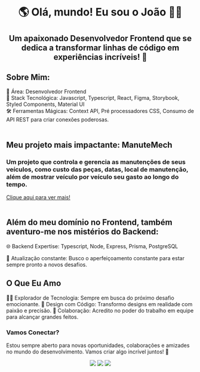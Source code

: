 <h1 align="center">🌎 Olá, mundo! Eu sou o João 👨‍💻</h1> 

<h2 align="center"> Um apaixonado Desenvolvedor Frontend que se dedica a transformar linhas de código em experiências incríveis! 🌟</h2>

## Sobre Mim:
💼 Área: Desenvolvedor Frontend <br />
🚀 Stack Tecnológica: Javascript, Typescript, React, Figma, Storybook, Styled Components, Material UI <br />
🛠️ Ferramentas Mágicas: Context API, Pré processadores CSS, Consumo de API REST para criar conexões poderosas. <br />
<br />
## Meu projeto mais impactante: ManuteMech
<h3> Um projeto que controla e gerencia as manutenções de seus veículos, como custo das peças, datas, local de manutenção, além de mostrar veículo por veículo seu gasto ao longo do tempo. </h3>

[Clique aqui para ver mais!](https://manutemech.vercel.app)
<br />
<br />

## Além do meu domínio no Frontend, também aventuro-me nos mistérios do Backend:

🌐 Backend Expertise: Typescript, Node, Express, Prisma, PostgreSQL

🚀 Atualização constante: Busco o aperfeiçoamento constante para estar sempre pronto a novos desafios.

## O Que Eu Amo

👨‍🚀 Explorador de Tecnologia: Sempre em busca do próximo desafio emocionante.
🌈 Design com Código: Transformo designs em realidade com paixão e precisão.
🤝 Colaboração: Acredito no poder do trabalho em equipe para alcançar grandes feitos.

### Vamos Conectar?
Estou sempre aberto para novas oportunidades, colaborações e amizades no mundo do desenvolvimento. Vamos criar algo incrível juntos! 🚀

<div align="center">
  <a href="https://www.linkedin.com/in/spjoao/-45875016a" target="_blank"><img src="https://img.shields.io/badge/-LinkedIn-%230077B5?style=for-the-badge&logo=linkedin&logoColor=white" target="_blank"></a>   
  <a href="https://instagram.com/j.o.a.o.j" target="_blank"><img src="https://img.shields.io/badge/-Instagram-%23E4405F?style=for-the-badge&logo=instagram&logoColor=white" target="_blank"></a>
  <a href = "mailto:jpsilva.dev@gmail.com"><img src="https://img.shields.io/badge/-Gmail-%23333?style=for-the-badge&logo=gmail&logoColor=white" target="_blank"></a>
</div>
